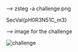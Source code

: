 --> zsteg -a challenge.png

SecVal{pH0R3N51C_m3}

--> image for the challenge

![challenge](https://github.com/fahimalshihab/CTF/assets/97816146/dc09f606-9dd7-456c-a387-9f889d14d448)
